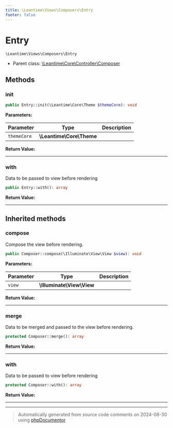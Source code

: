 ```yaml
---
title: \Leantime\Views\Composers\Entry
footer: false
---
```


# Entry




`\Leantime\Views\Composers\Entry`

* Parent class: [\Leantime\Core\Controller\Composer](../../Core/Controller/Composer.md)



## Methods

### init



```php
public Entry::init(\Leantime\Core\Theme $themeCore): void
```








**Parameters:**

| Parameter | Type | Description |
|-----------|------|-------------|
| `themeCore` | **\Leantime\Core\Theme** |  |


**Return Value:**





---
### with

Data to be passed to view before rendering

```php
public Entry::with(): array
```









**Return Value:**





---


## Inherited methods

### compose

Compose the view before rendering.

```php
public Composer::compose(\Illuminate\View\View $view): void
```








**Parameters:**

| Parameter | Type | Description |
|-----------|------|-------------|
| `view` | **\Illuminate\View\View** |  |


**Return Value:**





---
### merge

Data to be merged and passed to the view before rendering.

```php
protected Composer::merge(): array
```









**Return Value:**





---
### with

Data to be passed to view before rendering

```php
protected Composer::with(): array
```









**Return Value:**





---


---
> Automatically generated from source code comments on 2024-08-30 using [phpDocumentor](http://www.phpdoc.org/)
